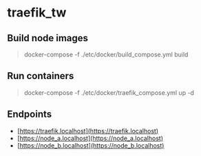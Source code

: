# traefik_tw #

## Build node images ##

> docker-compose -f ./etc/docker/build_compose.yml build

## Run containers ##

> docker-compose -f ./etc/docker/traefik_compose.yml up -d

## Endpoints ##

- [https://traefik.localhost](https://traefik.localhost)
- [https://node_a.localhost](https://node_a.localhost)
- [https://node_b.localhost](https://node_b.localhost)